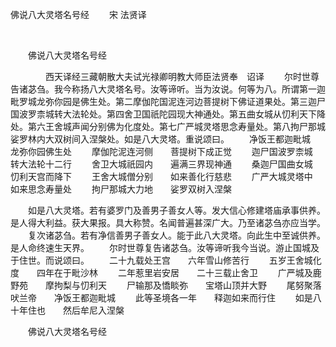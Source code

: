   佛说八大灵塔名号经
                        　　宋 法贤译

                        
        　      


　　佛说八大灵塔名号经

　　　　西天译经三藏朝散大夫试光禄卿明教大师臣法贤奉　诏译
　　尔时世尊告诸苾刍。我今称扬八大灵塔名号。汝等谛听。当为汝说。何等为八。所谓第一迦毗罗城龙弥你园是佛生处。第二摩伽陀国泥连河边菩提树下佛证道果处。第三迦尸国波罗柰城转大法轮处。第四舍卫国祇陀园现大神通处。第五曲女城从忉利天下降处。第六王舍城声闻分别佛为化度处。第七广严城灵塔思念寿量处。第八拘尸那城娑罗林内大双树间入涅槃处。如是八大灵塔。重说颂曰。
　　净饭王都迦毗城　　龙弥你园佛生处
　　摩伽陀泥连河侧　　菩提树下成正觉
　　迦尸国波罗柰城　　转大法轮十二行
　　舍卫大城祇园内　　遍满三界现神通
　　桑迦尸国曲女城　　忉利天宫而降下
　　王舍大城僧分别　　如来善化行慈悲
　　广严大城灵塔中　　如来思念寿量处
　　拘尸那城大力地　　娑罗双树入涅槃

　　如是八大灵塔。若有婆罗门及善男子善女人等。发大信心修建塔庙承事供养。是人得大利益。获大果报。具大称赞。名闻普遍甚深广大。乃至诸苾刍亦应当学。
　　复次诸苾刍。若有净信善男子善女人。能于此八大灵塔。向此生中至诚供养。是人命终速生天界。
　　尔时世尊复告诸苾刍。汝等谛听我今当说。游止国城及于住世。而说颂曰。
　　二十九载处王宫　　六年雪山修苦行
　　五岁王舍城化度　　四年在于毗沙林
　　二年惹里岩安居　　二十三载止舍卫
　　广严城及鹿野苑　　摩拘梨与忉利天
　　尸输那及憍睒弥　　宝塔山顶并大野
　　尾努聚落吠兰帝　　净饭王都迦毗城
　　此等圣境各一年　　释迦如来而行住
　　如是八十年住也　　然后牟尼入涅槃


　　佛说八大灵塔名号经


